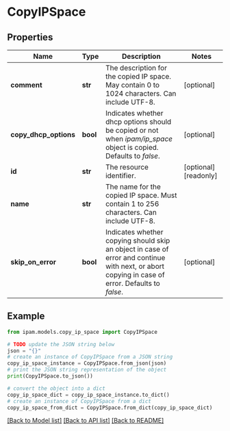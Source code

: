 # CopyIPSpace


## Properties

Name | Type | Description | Notes
------------ | ------------- | ------------- | -------------
**comment** | **str** | The description for the copied IP space. May contain 0 to 1024 characters. Can include UTF-8. | [optional] 
**copy_dhcp_options** | **bool** | Indicates whether dhcp options should be copied or not when _ipam/ip_space_ object is copied.  Defaults to _false_. | [optional] 
**id** | **str** | The resource identifier. | [optional] [readonly] 
**name** | **str** | The name for the copied IP space. Must contain 1 to 256 characters. Can include UTF-8. | 
**skip_on_error** | **bool** | Indicates whether copying should skip an object in case of error and continue with next, or abort copying in case of error.  Defaults to _false_. | [optional] 

## Example

```python
from ipam.models.copy_ip_space import CopyIPSpace

# TODO update the JSON string below
json = "{}"
# create an instance of CopyIPSpace from a JSON string
copy_ip_space_instance = CopyIPSpace.from_json(json)
# print the JSON string representation of the object
print(CopyIPSpace.to_json())

# convert the object into a dict
copy_ip_space_dict = copy_ip_space_instance.to_dict()
# create an instance of CopyIPSpace from a dict
copy_ip_space_from_dict = CopyIPSpace.from_dict(copy_ip_space_dict)
```
[[Back to Model list]](../README.md#documentation-for-models) [[Back to API list]](../README.md#documentation-for-api-endpoints) [[Back to README]](../README.md)


